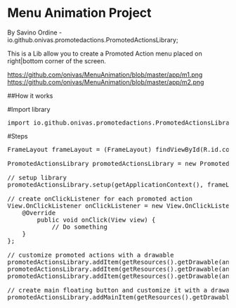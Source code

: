 # Menu Animation Project
By Savino Ordine - io.github.onivas.promotedactions.PromotedActionsLibrary;

This is a Lib allow you to create a Promoted Action menu placed on right|bottom corner of the screen.

https://github.com/onivas/MenuAnimation/blob/master/app/m1.png
https://github.com/onivas/MenuAnimation/blob/master/app/m2.png

##How it works

#Import library
<pre>
import io.github.onivas.promotedactions.PromotedActionsLibrary;
</pre>

#Steps
<pre>
FrameLayout frameLayout = (FrameLayout) findViewById(R.id.container);

PromotedActionsLibrary promotedActionsLibrary = new PromotedActionsLibrary();

// setup library
promotedActionsLibrary.setup(getApplicationContext(), frameLayout);

// create onClickListener for each promoted action
View.OnClickListener onClickListener = new View.OnClickListener() {
    @Override
        public void onClick(View view) {
            // Do something
    }
};

// customize promoted actions with a drawable
promotedActionsLibrary.addItem(getResources().getDrawable(android.R.drawable.ic_menu_edit), onClickListener);
promotedActionsLibrary.addItem(getResources().getDrawable(android.R.drawable.ic_menu_send), onClickListener);
promotedActionsLibrary.addItem(getResources().getDrawable(android.R.drawable.ic_input_get), onClickListener);

// create main floating button and customize it with a drawable
promotedActionsLibrary.addMainItem(getResources().getDrawable(android.R.drawable.ic_input_add));

</pre>
